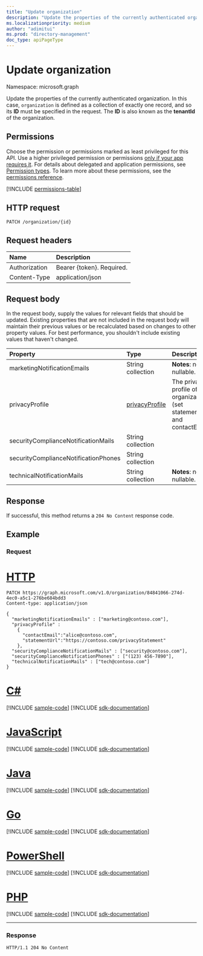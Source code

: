 ```yaml
---
title: "Update organization"
description: "Update the properties of the currently authenticated organization."
ms.localizationpriority: medium
author: "adimitui"
ms.prod: "directory-management"
doc_type: apiPageType
---
```


# Update organization

Namespace: microsoft.graph

Update the properties of the currently authenticated organization. In this case, `organization` is defined as a collection of exactly one record, and so its **ID** must be specified in the request.  The **ID** is also known as the **tenantId** of the organization.

## Permissions

Choose the permission or permissions marked as least privileged for this API. Use a higher privileged permission or permissions [only if your app requires it](/graph/permissions-overview#best-practices-for-using-microsoft-graph-permissions). For details about delegated and application permissions, see [Permission types](/graph/permissions-overview#permission-types). To learn more about these permissions, see the [permissions reference](/graph/permissions-reference).

<!-- { "blockType": "permissions", "name": "organization_update" } -->
[!INCLUDE [permissions-table](../includes/permissions/organization-update-permissions.md)]

## HTTP request

<!-- { "blockType": "ignored" } -->

```http
PATCH /organization/{id}
```

## Request headers

| Name       | Description|
|:-----------|:----------|
| Authorization  | Bearer {token}. Required. |
| Content-Type   | application/json |

## Request body

In the request body, supply the values for relevant fields that should be updated. Existing properties that are not included in the request body will maintain their previous values or be recalculated based on changes to other property values. For best performance, you shouldn't include existing values that haven't changed.

| Property	   | Type	|Description|
|:---------------|:--------|:----------|
|marketingNotificationEmails|String collection|                                        **Notes**: not nullable.            |
|privacyProfile|[privacyProfile](../resources/privacyprofile.md)|The privacy profile of an organization (set statementUrl and contactEmail).            |
|securityComplianceNotificationMails|String collection||
|securityComplianceNotificationPhones|String collection||
|technicalNotificationMails|String collection|                                        **Notes**: not nullable.            |

## Response

If successful, this method returns a `204 No Content` response code.

## Example

### Request


# [HTTP](#tab/http)
<!-- {
  "blockType": "request",
  "name": "update_organization"
}-->

```http
PATCH https://graph.microsoft.com/v1.0/organization/84841066-274d-4ec0-a5c1-276be684bdd3
Content-type: application/json

{
  "marketingNotificationEmails" : ["marketing@contoso.com"],
  "privacyProfile" :
    {
      "contactEmail":"alice@contoso.com",
      "statementUrl":"https://contoso.com/privacyStatement"
    },
  "securityComplianceNotificationMails" : ["security@contoso.com"],
  "securityComplianceNotificationPhones" : ["(123) 456-7890"],
  "technicalNotificationMails" : ["tech@contoso.com"]
}
```

# [C#](#tab/csharp)
[!INCLUDE [sample-code](../includes/snippets/csharp/update-organization-csharp-snippets.md)]
[!INCLUDE [sdk-documentation](../includes/snippets/snippets-sdk-documentation-link.md)]

# [JavaScript](#tab/javascript)
[!INCLUDE [sample-code](../includes/snippets/javascript/update-organization-javascript-snippets.md)]
[!INCLUDE [sdk-documentation](../includes/snippets/snippets-sdk-documentation-link.md)]

# [Java](#tab/java)
[!INCLUDE [sample-code](../includes/snippets/java/update-organization-java-snippets.md)]
[!INCLUDE [sdk-documentation](../includes/snippets/snippets-sdk-documentation-link.md)]

# [Go](#tab/go)
[!INCLUDE [sample-code](../includes/snippets/go/update-organization-go-snippets.md)]
[!INCLUDE [sdk-documentation](../includes/snippets/snippets-sdk-documentation-link.md)]

# [PowerShell](#tab/powershell)
[!INCLUDE [sample-code](../includes/snippets/powershell/update-organization-powershell-snippets.md)]
[!INCLUDE [sdk-documentation](../includes/snippets/snippets-sdk-documentation-link.md)]

# [PHP](#tab/php)
[!INCLUDE [sample-code](../includes/snippets/php/update-organization-php-snippets.md)]
[!INCLUDE [sdk-documentation](../includes/snippets/snippets-sdk-documentation-link.md)]

---

### Response

<!-- {
  "blockType": "response"
} -->

```http
HTTP/1.1 204 No Content
```

<!-- uuid: 8fcb5dbc-d5aa-4681-8e31-b001d5168d79
2015-10-25 14:57:30 UTC -->
<!-- {
  "type": "#page.annotation",
  "description": "Update organization",
  "keywords": "",
  "section": "documentation",
  "tocPath": "",
  "suppressions": [
  ]
}-->


